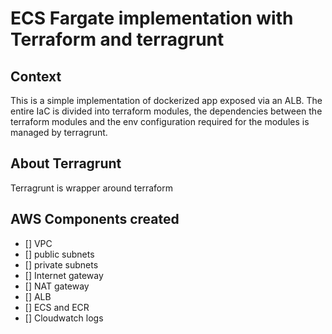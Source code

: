 # ECS Fargate implementation with Terraform and terragrunt
## Context
This is a simple implementation of dockerized app exposed via an ALB. The entire IaC is divided into terraform modules, the dependencies between the terraform modules and the env configuration required for the modules is managed by terragrunt.
## About Terragrunt
Terragrunt is wrapper around terraform
## AWS Components created
* [] VPC
* [] public subnets
* [] private subnets
* [] Internet gateway
* [] NAT gateway
* [] ALB
* [] ECS and ECR
* [] Cloudwatch logs

